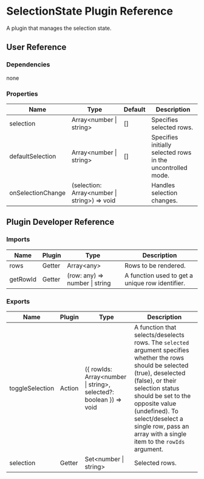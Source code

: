 # SelectionState Plugin Reference

A plugin that manages the selection state.

## User Reference

### Dependencies

none

### Properties

Name | Type | Default | Description
-----|------|---------|------------
selection | Array&lt;number &#124; string&gt; | [] | Specifies selected rows.
defaultSelection | Array&lt;number &#124; string&gt; | [] | Specifies initially selected rows in the uncontrolled mode.
onSelectionChange | (selection: Array&lt;number &#124; string&gt;) => void | | Handles selection changes.

## Plugin Developer Reference

### Imports

Name | Plugin | Type | Description
-----|--------|------|------------
rows | Getter | Array&lt;any&gt; | Rows to be rendered.
getRowId | Getter | (row: any) => number &#124; string | A function used to get a unique row identifier.

### Exports

Name | Plugin | Type | Description
-----|--------|------|------------
toggleSelection | Action | ({ rowIds: Array&lt;number &#124; string&gt;, selected?: boolean  }) => void | A function that selects/deselects rows. The `selected` argument specifies whether the rows should be selected (true), deselected (false), or their selection status should be set to the opposite value (undefined). To select/deselect a single row, pass an array with a single item to the `rowIds` argument.
selection | Getter | Set&lt;number &#124; string&gt; | Selected rows.
